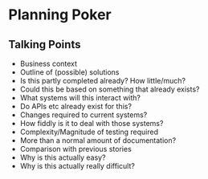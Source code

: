 # Planning Poker

## Talking Points

- Business context
- Outline of (possible) solutions
- Is this partly completed already? How little/much?
- Could this be based on something that already exists?
- What systems will this interact with?
- Do APIs etc already exist for this?
- Changes required to current systems?
- How fiddly is it to deal with those systems?
- Complexity/Magnitude of testing required
- More than a normal amount of documentation?
- Comparison with previous stories
- Why is this actually easy?
- Why is this actually really difficult?